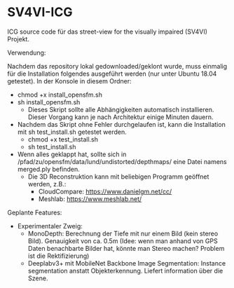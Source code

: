 # SV4VI-ICG

ICG source code für das street-view for the visually impaired (SV4VI) Projekt.

Verwendung:

Nachdem das repository lokal gedownloaded/geklont wurde, muss einmalig für die Installation folgendes ausgeführt werden (nur unter Ubuntu 18.04 getestet).
In der Konsole in diesem Ordner:

- chmod +x install_opensfm.sh
- sh install_opensfm.sh 
  - Dieses Skript sollte alle Abhängigkeiten automatisch installieren. Dieser Vorgang kann je nach Architektur einige Minuten dauern.
- Nachdem das Skript ohne Fehler durchgelaufen ist, kann die Installation mit sh test_install.sh getestet werden.
  - chmod +x test_install.sh
  - sh test_install.sh
- Wenn alles geklappt hat, sollte sich in /pfad/zu/opensfm/data/lund/undistorted/depthmaps/ eine Datei namens merged.ply befinden.
  - Die 3D Reconstruktion kann mit beliebigen Programm geöffnet werden, z.B.: 
    - CloudCompare: https://www.danielgm.net/cc/
    - Meshlab: https://www.meshlab.net/


Geplante Features: 

- Experimentaler Zweig:
  - MonoDepth: Berechnung der Tiefe mit nur einem Bild (kein stereo Bild). Genauigkeit von ca. 0.5m (Idee: wenn man anhand von GPS Daten benachbarte Bilder hat, könnte man Stereo machen? Problem ist die Rektifizierung)
  - Deeplabv3+ mit MobileNet Backbone Image Segmentation: Instance segmentation anstatt Objekterkennung. Liefert information über die Szene.
